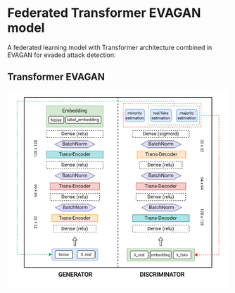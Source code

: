 # Federated Transformer EVAGAN model
A federated learning model with Transformer architecture combined in EVAGAN for evaded attack detection:

## Transformer EVAGAN
![](transformer-evagan-model.jpg)
